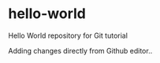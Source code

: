 # hello-world
Hello World repository for Git tutorial

Adding changes directly from Github editor..
